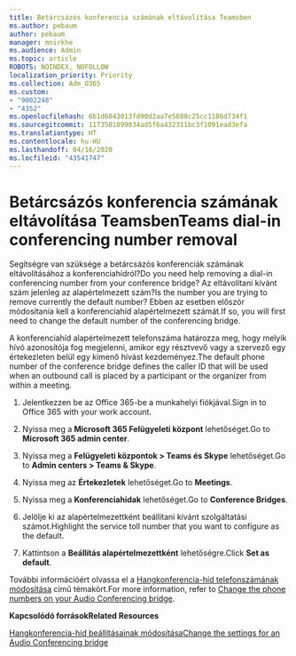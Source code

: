 ```yaml
---
title: Betárcsázós konferencia számának eltávolítása Teamsben
ms.author: pebaum
author: pebaum
manager: mnirkhe
ms.audience: Admin
ms.topic: article
ROBOTS: NOINDEX, NOFOLLOW
localization_priority: Priority
ms.collection: Adm_O365
ms.custom:
- "9002248"
- "4352"
ms.openlocfilehash: 6b1d6043013fd90d2aa7e5688c25cc1186d734f1
ms.sourcegitcommit: 1173501899034ad5f6a432311bc3f1091ead3efa
ms.translationtype: HT
ms.contentlocale: hu-HU
ms.lasthandoff: 04/16/2020
ms.locfileid: "43541747"
---
```

# <a name="teams-dial-in-conferencing-number-removal"></a><span data-ttu-id="8f526-102">Betárcsázós konferencia számának eltávolítása Teamsben</span><span class="sxs-lookup"><span data-stu-id="8f526-102">Teams dial-in conferencing number removal</span></span>

<span data-ttu-id="8f526-103">Segítségre van szüksége a betárcsázós konferenciák számának eltávolításához a konferenciahídról?</span><span class="sxs-lookup"><span data-stu-id="8f526-103">Do you need help removing a dial-in conferencing number from your conference bridge?</span></span> <span data-ttu-id="8f526-104">Az eltávolítani kívánt szám jelenleg az alapértelmezett szám?</span><span class="sxs-lookup"><span data-stu-id="8f526-104">Is the number you are trying to remove currently the default number?</span></span> <span data-ttu-id="8f526-105">Ebben az esetben először módosítania kell a konferenciahíd alapértelmezett számát.</span><span class="sxs-lookup"><span data-stu-id="8f526-105">If so, you will first need to change the default number of the conferencing bridge.</span></span>

<span data-ttu-id="8f526-106">A konferenciahíd alapértelmezett telefonszáma határozza meg, hogy melyik hívó azonosítója fog megjelenni, amikor egy résztvevő vagy a szervező egy értekezleten belül egy kimenő hívást kezdeményez.</span><span class="sxs-lookup"><span data-stu-id="8f526-106">The default phone number of the conference bridge defines the caller ID that will be used when an outbound call is placed by a participant or the organizer from within a meeting.</span></span>

1. <span data-ttu-id="8f526-107">Jelentkezzen be az Office 365-be a munkahelyi fiókjával.</span><span class="sxs-lookup"><span data-stu-id="8f526-107">Sign in to Office 365 with your work account.</span></span>

2. <span data-ttu-id="8f526-108">Nyissa meg a **Microsoft 365 Felügyeleti központ** lehetőséget.</span><span class="sxs-lookup"><span data-stu-id="8f526-108">Go to **Microsoft 365 admin center**.</span></span>

3. <span data-ttu-id="8f526-109">Nyissa meg a **Felügyeleti központok > Teams és Skype** lehetőséget.</span><span class="sxs-lookup"><span data-stu-id="8f526-109">Go to **Admin centers > Teams & Skype**.</span></span>

4. <span data-ttu-id="8f526-110">Nyissa meg az **Értekezletek** lehetőséget.</span><span class="sxs-lookup"><span data-stu-id="8f526-110">Go to **Meetings**.</span></span>

5. <span data-ttu-id="8f526-111">Nyissa meg a **Konferenciahidak** lehetőséget.</span><span class="sxs-lookup"><span data-stu-id="8f526-111">Go to **Conference Bridges**.</span></span>

6. <span data-ttu-id="8f526-112">Jelölje ki az alapértelmezettként beállítani kívánt szolgáltatási számot.</span><span class="sxs-lookup"><span data-stu-id="8f526-112">Highlight the service toll number that you want to configure as the default.</span></span>

7. <span data-ttu-id="8f526-113">Kattintson a **Beállítás alapértelmezettként** lehetőségre.</span><span class="sxs-lookup"><span data-stu-id="8f526-113">Click **Set as default**.</span></span>

<span data-ttu-id="8f526-114">További információért olvassa el a [Hangkonferencia-híd telefonszámának módosítása](https://docs.microsoft.com/microsoftteams/change-the-phone-numbers-on-your-audio-conferencing-bridge) című témakört.</span><span class="sxs-lookup"><span data-stu-id="8f526-114">For more information, refer to [Change the phone numbers on your Audio Conferencing bridge](https://docs.microsoft.com/microsoftteams/change-the-phone-numbers-on-your-audio-conferencing-bridge).</span></span>

<span data-ttu-id="8f526-115">**Kapcsolódó források**</span><span class="sxs-lookup"><span data-stu-id="8f526-115">**Related Resources**</span></span>

[<span data-ttu-id="8f526-116">Hangkonferencia-híd beállításainak módosítása</span><span class="sxs-lookup"><span data-stu-id="8f526-116">Change the settings for an Audio Conferencing bridge</span></span>](https://docs.microsoft.com/microsoftteams/change-the-settings-for-an-audio-conferencing-bridge)
